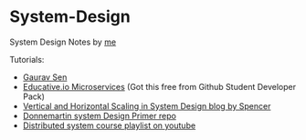 # System-Design
System Design Notes by [me](https://xandersavvy.github.io)

Tutorials:
 - [ Gaurav Sen ](https://youtu.be/xpDnVSmNFX0?list=PLMCXHnjXnTnvo6alSjVkgxV-VH6EPyvoX)
 - [Educative.io Microservices](https://www.educative.io/courses/introduction-microservice-principles-concepts) (Got this free from Github Student Developer Pack)
 - [Vertical and Horizontal Scaling in System Design blog by Spencer](https://medium.com/@spencerwgoodman/vertical-and-horizontal-scaling-in-system-design-718cabb80a1a)
 - [Donnemartin system Design Primer repo](https://github.com/donnemartin/system-design-primer)
 - [Distributed system course playlist on youtube](https://www.youtube.com/playlist?list=PLOE1GTZ5ouRPbpTnrZ3Wqjamfwn_Q5Y9A)

